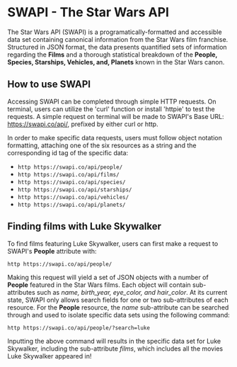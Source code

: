 # SWAPI - The Star Wars API

The Star Wars API (SWAPI) is a programatically-formatted and accessible data set containing canonical information from the Star Wars film franchise. Structured in JSON format, the data presents quantified sets of information regarding the <strong>Films</strong> and a thorough statistical breakdown of the <strong>People, Species, Starships, Vehicles, and, Planets</strong> known in the Star Wars canon.

## How to use SWAPI

Accessing SWAPI can be completed through simple HTTP requests. On terminal, users can utilize the 'curl' function or install 'httpie' to test the requests. A simple request on terminal will be made to SWAPI's Base URL: https://swapi.co/api/, prefixed by either curl or http. 

In order to make specific data requests, users must follow object notation formatting, attaching one of the six resources as a string and the corresponding id tag of the specific data:

- ```http https://swapi.co/api/people/```
- ```http https://swapi.co/api/films/```
- ```http https://swapi.co/api/species/```
- ```http https://swapi.co/api/starships/```
- ```http https://swapi.co/api/vehicles/```
- ```http https://swapi.co/api/planets/```

## Finding films with Luke Skywalker

To find films featuring Luke Skywalker, users can first make a request to SWAPI's <strong>People</strong> attribute with:

```http https://swapi.co/api/people/```

Making this request will yield a set of JSON objects with a number of <strong>People</strong> featured in the Star Wars films.
Each object will contain sub-attributes such as <em>name, birth_year, eye_color, and hair_color</em>. At its current state, SWAPI only allows search fields for one or two sub-attributes of each resource. For the <strong>People</strong> resource, the <em>name</em> sub-attribute can be searched through and used to isolate specific data sets using the following command:

```http https://swapi.co/api/people/?search=luke```

Inputting the above command will results in the specific data set for Luke Skywalker, including the sub-attribute <em>films</em>, which includes all the movies Luke Skywalker appeared in!
